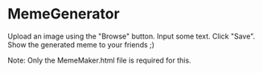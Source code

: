 # MemeGenerator

Upload an image using the "Browse" button. Input some text. Click "Save". Show the generated meme to your friends ;)

Note: Only the MemeMaker.html file is required for this.

